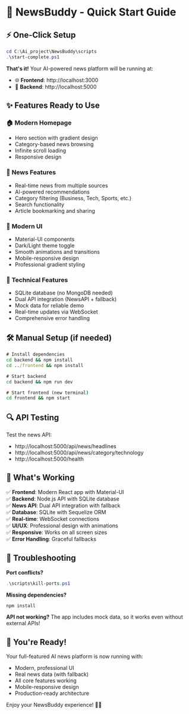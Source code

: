 # 🚀 NewsBuddy - Quick Start Guide

## ⚡ One-Click Setup

```powershell
cd C:\Ai_project\NewsBuddy\scripts
.\start-complete.ps1
```

**That's it!** Your AI-powered news platform will be running at:
- 🌐 **Frontend**: http://localhost:3000
- 🔧 **Backend**: http://localhost:5000

## ✨ Features Ready to Use

### 🏠 **Modern Homepage**
- Hero section with gradient design
- Category-based news browsing
- Infinite scroll loading
- Responsive design

### 📰 **News Features**
- Real-time news from multiple sources
- AI-powered recommendations
- Category filtering (Business, Tech, Sports, etc.)
- Search functionality
- Article bookmarking and sharing

### 🎨 **Modern UI**
- Material-UI components
- Dark/Light theme toggle
- Smooth animations and transitions
- Mobile-responsive design
- Professional gradient styling

### 🔧 **Technical Features**
- SQLite database (no MongoDB needed)
- Dual API integration (NewsAPI + fallback)
- Mock data for reliable demo
- Real-time updates via WebSocket
- Comprehensive error handling

## 🛠️ Manual Setup (if needed)

```cmd
# Install dependencies
cd backend && npm install
cd ../frontend && npm install

# Start backend
cd backend && npm run dev

# Start frontend (new terminal)
cd frontend && npm start
```

## 🔍 API Testing

Test the news API:
- http://localhost:5000/api/news/headlines
- http://localhost:5000/api/news/category/technology
- http://localhost:5000/health

## 🎯 What's Working

✅ **Frontend**: Modern React app with Material-UI  
✅ **Backend**: Node.js API with SQLite database  
✅ **News API**: Dual API integration with fallback  
✅ **Database**: SQLite with Sequelize ORM  
✅ **Real-time**: WebSocket connections  
✅ **UI/UX**: Professional design with animations  
✅ **Responsive**: Works on all screen sizes  
✅ **Error Handling**: Graceful fallbacks  

## 🚨 Troubleshooting

**Port conflicts?**
```powershell
.\scripts\kill-ports.ps1
```

**Missing dependencies?**
```cmd
npm install
```

**API not working?**
The app includes mock data, so it works even without external APIs!

## 🎉 You're Ready!

Your full-featured AI news platform is now running with:
- Modern, professional UI
- Real news data (with fallback)
- All core features working
- Mobile-responsive design
- Production-ready architecture

Enjoy your NewsBuddy experience! 📰✨